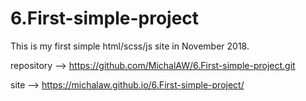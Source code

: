 # 6.First-simple-project
This is my first simple html/scss/js site in November 2018.

repository --> https://github.com/MichalAW/6.First-simple-project.git

site --> https://michalaw.github.io/6.First-simple-project/
